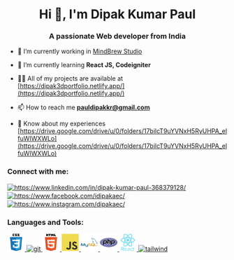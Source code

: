 <h1 align="center">Hi 👋, I'm Dipak Kumar Paul</h1>
<h3 align="center">A passionate Web developer from India</h3>

- 🔭 I’m currently working in [MindBrew Studio](https://mindbrewstudio.com/)

- 🌱 I’m currently learning **React JS, Codeigniter**

- 👨‍💻 All of my projects are available at [https://dipak3dportfolio.netlify.app/](https://dipak3dportfolio.netlify.app/)

- 📫 How to reach me **pauldipakkr@gmail.com**

- 📄 Know about my experiences [https://drive.google.com/drive/u/0/folders/17bilcT9uYVNxH5RyUHPA_elfuWIWXWLo](https://drive.google.com/drive/u/0/folders/17bilcT9uYVNxH5RyUHPA_elfuWIWXWLo)

<h3 align="left">Connect with me:</h3>
<p align="left">
<a href="https://linkedin.com/in/https://www.linkedin.com/in/dipak-kumar-paul-368379128/" target="blank"><img align="center" src="https://raw.githubusercontent.com/rahuldkjain/github-profile-readme-generator/master/src/images/icons/Social/linked-in-alt.svg" alt="https://www.linkedin.com/in/dipak-kumar-paul-368379128/" height="30" width="40" /></a>
<a href="https://fb.com/https://www.facebook.com/idipakaec/" target="blank"><img align="center" src="https://raw.githubusercontent.com/rahuldkjain/github-profile-readme-generator/master/src/images/icons/Social/facebook.svg" alt="https://www.facebook.com/idipakaec/" height="30" width="40" /></a>
<a href="https://instagram.com/https://www.instagram.com/dipakaec/" target="blank"><img align="center" src="https://raw.githubusercontent.com/rahuldkjain/github-profile-readme-generator/master/src/images/icons/Social/instagram.svg" alt="https://www.instagram.com/dipakaec/" height="30" width="40" /></a>
</p>

<h3 align="left">Languages and Tools:</h3>
<p align="left"> <a href="https://www.w3schools.com/css/" target="_blank" rel="noreferrer"> <img src="https://raw.githubusercontent.com/devicons/devicon/master/icons/css3/css3-original-wordmark.svg" alt="css3" width="40" height="40"/> </a> <a href="https://git-scm.com/" target="_blank" rel="noreferrer"> <img src="https://www.vectorlogo.zone/logos/git-scm/git-scm-icon.svg" alt="git" width="40" height="40"/> </a> <a href="https://www.w3.org/html/" target="_blank" rel="noreferrer"> <img src="https://raw.githubusercontent.com/devicons/devicon/master/icons/html5/html5-original-wordmark.svg" alt="html5" width="40" height="40"/> </a> <a href="https://developer.mozilla.org/en-US/docs/Web/JavaScript" target="_blank" rel="noreferrer"> <img src="https://raw.githubusercontent.com/devicons/devicon/master/icons/javascript/javascript-original.svg" alt="javascript" width="40" height="40"/> </a> <a href="https://www.mysql.com/" target="_blank" rel="noreferrer"> <img src="https://raw.githubusercontent.com/devicons/devicon/master/icons/mysql/mysql-original-wordmark.svg" alt="mysql" width="40" height="40"/> </a> <a href="https://www.php.net" target="_blank" rel="noreferrer"> <img src="https://raw.githubusercontent.com/devicons/devicon/master/icons/php/php-original.svg" alt="php" width="40" height="40"/> </a> <a href="https://reactjs.org/" target="_blank" rel="noreferrer"> <img src="https://raw.githubusercontent.com/devicons/devicon/master/icons/react/react-original-wordmark.svg" alt="react" width="40" height="40"/> </a> <a href="https://tailwindcss.com/" target="_blank" rel="noreferrer"> <img src="https://www.vectorlogo.zone/logos/tailwindcss/tailwindcss-icon.svg" alt="tailwind" width="40" height="40"/> </a> </p>
